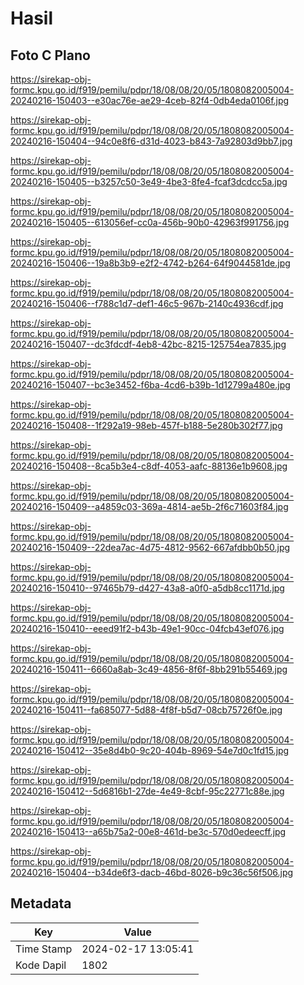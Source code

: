 # Hasil

## Foto C Plano

https://sirekap-obj-formc.kpu.go.id/f919/pemilu/pdpr/18/08/08/20/05/1808082005004-20240216-150403--e30ac76e-ae29-4ceb-82f4-0db4eda0106f.jpg

https://sirekap-obj-formc.kpu.go.id/f919/pemilu/pdpr/18/08/08/20/05/1808082005004-20240216-150404--94c0e8f6-d31d-4023-b843-7a92803d9bb7.jpg

https://sirekap-obj-formc.kpu.go.id/f919/pemilu/pdpr/18/08/08/20/05/1808082005004-20240216-150405--b3257c50-3e49-4be3-8fe4-fcaf3dcdcc5a.jpg

https://sirekap-obj-formc.kpu.go.id/f919/pemilu/pdpr/18/08/08/20/05/1808082005004-20240216-150405--613056ef-cc0a-456b-90b0-42963f991756.jpg

https://sirekap-obj-formc.kpu.go.id/f919/pemilu/pdpr/18/08/08/20/05/1808082005004-20240216-150406--19a8b3b9-e2f2-4742-b264-64f9044581de.jpg

https://sirekap-obj-formc.kpu.go.id/f919/pemilu/pdpr/18/08/08/20/05/1808082005004-20240216-150406--f788c1d7-def1-46c5-967b-2140c4936cdf.jpg

https://sirekap-obj-formc.kpu.go.id/f919/pemilu/pdpr/18/08/08/20/05/1808082005004-20240216-150407--dc3fdcdf-4eb8-42bc-8215-125754ea7835.jpg

https://sirekap-obj-formc.kpu.go.id/f919/pemilu/pdpr/18/08/08/20/05/1808082005004-20240216-150407--bc3e3452-f6ba-4cd6-b39b-1d12799a480e.jpg

https://sirekap-obj-formc.kpu.go.id/f919/pemilu/pdpr/18/08/08/20/05/1808082005004-20240216-150408--1f292a19-98eb-457f-b188-5e280b302f77.jpg

https://sirekap-obj-formc.kpu.go.id/f919/pemilu/pdpr/18/08/08/20/05/1808082005004-20240216-150408--8ca5b3e4-c8df-4053-aafc-88136e1b9608.jpg

https://sirekap-obj-formc.kpu.go.id/f919/pemilu/pdpr/18/08/08/20/05/1808082005004-20240216-150409--a4859c03-369a-4814-ae5b-2f6c71603f84.jpg

https://sirekap-obj-formc.kpu.go.id/f919/pemilu/pdpr/18/08/08/20/05/1808082005004-20240216-150409--22dea7ac-4d75-4812-9562-667afdbb0b50.jpg

https://sirekap-obj-formc.kpu.go.id/f919/pemilu/pdpr/18/08/08/20/05/1808082005004-20240216-150410--97465b79-d427-43a8-a0f0-a5db8cc1171d.jpg

https://sirekap-obj-formc.kpu.go.id/f919/pemilu/pdpr/18/08/08/20/05/1808082005004-20240216-150410--eeed91f2-b43b-49e1-90cc-04fcb43ef076.jpg

https://sirekap-obj-formc.kpu.go.id/f919/pemilu/pdpr/18/08/08/20/05/1808082005004-20240216-150411--6660a8ab-3c49-4856-8f6f-8bb291b55469.jpg

https://sirekap-obj-formc.kpu.go.id/f919/pemilu/pdpr/18/08/08/20/05/1808082005004-20240216-150411--fa685077-5d88-4f8f-b5d7-08cb75726f0e.jpg

https://sirekap-obj-formc.kpu.go.id/f919/pemilu/pdpr/18/08/08/20/05/1808082005004-20240216-150412--35e8d4b0-9c20-404b-8969-54e7d0c1fd15.jpg

https://sirekap-obj-formc.kpu.go.id/f919/pemilu/pdpr/18/08/08/20/05/1808082005004-20240216-150412--5d6816b1-27de-4e49-8cbf-95c22771c88e.jpg

https://sirekap-obj-formc.kpu.go.id/f919/pemilu/pdpr/18/08/08/20/05/1808082005004-20240216-150413--a65b75a2-00e8-461d-be3c-570d0edeecff.jpg

https://sirekap-obj-formc.kpu.go.id/f919/pemilu/pdpr/18/08/08/20/05/1808082005004-20240216-150404--b34de6f3-dacb-46bd-8026-b9c36c56f506.jpg


## Metadata

| Key        | Value               |
| ---------- | ------------------- |
| Time Stamp | 2024-02-17 13:05:41 |
| Kode Dapil | 1802                |



